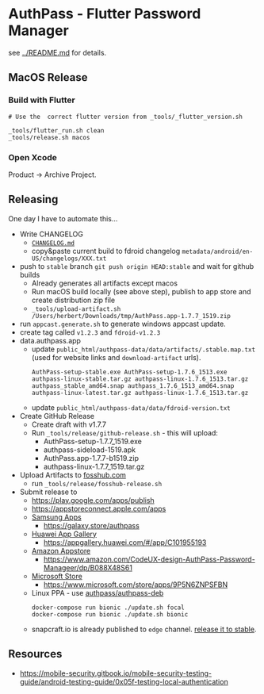 # AuthPass - Flutter Password Manager

see [../README.md](../README.md) for details.


## MacOS Release


### Build with Flutter

```
# Use the  correct flutter version from _tools/_flutter_version.sh

_tools/flutter_run.sh clean
_tools/release.sh macos
```

### Open Xcode

Product -> Archive Project.


## Releasing

One day I have to automate this...

* Write CHANGELOG
  * [`CHANGELOG.md`](./CHANGELOG.md)
  * copy&paste current build to fdroid changelog `metadata/android/en-US/changelogs/XXX.txt`
* push to `stable` branch `git push origin HEAD:stable` and wait for github builds
  * Already generates all artifacts except macos
  * Run macOS build locally (see above step), publish to app store and create distribution zip file
  * `_tools/upload-artifact.sh /Users/herbert/Downloads/tmp/AuthPass.app-1.7.7_1519.zip`
* run `appcast.generate.sh` to generate windows appcast update.
* create tag called `v1.2.3` and `fdroid-v1.2.3`
* data.authpass.app
  * update `public_html/authpass-data/data/artifacts/.stable.map.txt` (used for website links and `download-artifact` urls).
    ```
    AuthPass-setup-stable.exe AuthPass-setup-1.7.6_1513.exe
    authpass-linux-stable.tar.gz authpass-linux-1.7.6_1513.tar.gz
    authpass_stable_amd64.snap authpass_1.7.6_1513_amd64.snap
    authpass-linux-latest.tar.gz authpass-linux-1.7.6_1513.tar.gz
    ```
  * update `public_html/authpass-data/data/fdroid-version.txt`
* Create GitHub Release
  * Create draft with v1.7.7
  * Run `_tools/release/github-release.sh` - this will upload:
    * AuthPass-setup-1.7.7_1519.exe
    * authpass-sideload-1519.apk
    * AuthPass.app-1.7.7-b1519.zip
    * authpass-linux-1.7.7_1519.tar.gz
* Upload Artifacts to [fosshub.com](https://devzone.fosshub.com/dashboard/projects)
  * run `_tools/release/fosshub-release.sh`
* Submit release to
  * https://play.google.com/apps/publish
  * https://appstoreconnect.apple.com/apps
  * [Samsung Apps](https://seller.samsungapps.com/main/sellerMain.as#)
    * https://galaxy.store/authpass
  * [Huawei App Gallery](https://developer.huawei.com/consumer/en/service/josp/agc/index.html)
    * https://appgallery.huawei.com/#/app/C101955193
  * [Amazon Appstore](https://developer.amazon.com/apps-and-games/console/apps/list.html)
    * https://www.amazon.com/CodeUX-design-AuthPass-Password-Manageer/dp/B088X48S61
  * [Microsoft Store](https://partner.microsoft.com/en-us/dashboard/windows/overview)
    * https://www.microsoft.com/store/apps/9P5N6ZNPSFBN
  * Linux PPA - use [authpass/authpass-deb](https://github.com/authpass/authpass-deb)
    ```shell
    docker-compose run bionic ./update.sh focal
    docker-compose run bionic ./update.sh bionic
    ```
  * snapcraft.io is already published to `edge` channel. [release it to stable](https://snapcraft.io/authpass/releases).

## Resources

* https://mobile-security.gitbook.io/mobile-security-testing-guide/android-testing-guide/0x05f-testing-local-authentication
